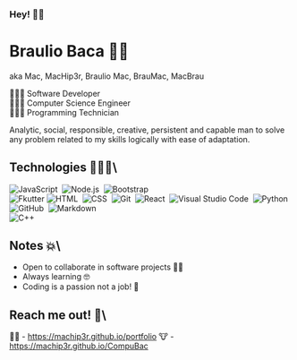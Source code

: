 ### Hey! 👋🏻
# Braulio Baca 🏄‍♂️
aka Mac, MacHip3r, Braulio Mac, BrauMac, MacBrau

👨🏻‍💻 Software Developer\
👨🏻‍💻 Computer Science Engineer\
👨🏻‍💻 Programming Technician

Analytic, social, responsible, creative, persistent and capable man to solve any problem related to my skills
logically with ease of adaptation.

## Technologies 🦸🏻‍♂️\
![JavaScript](https://img.shields.io/badge/-JavaScript-05122A?style=flat&logo=javascript)&nbsp;
![Node.js](https://img.shields.io/badge/-Node.js-05122A?style=flat&logo=node.js)&nbsp;
![Bootstrap](https://img.shields.io/badge/-Bootstrap-05122A?style=flat&logo=bootstrap&logoColor=563D7C)\
![Fkutter](https://img.shields.io/badge/-Flutter-white?style=flat&logo=flutter&logoColor=%2302569B)
![HTML](https://img.shields.io/badge/-HTML-05122A?style=flat&logo=HTML5)&nbsp;
![CSS](https://img.shields.io/badge/-CSS-05122A?style=flat&logo=CSS3&logoColor=1572B6)&nbsp;
![Git](https://img.shields.io/badge/-Git-05122A?style=flat&logo=git)&nbsp;
![React](https://img.shields.io/badge/-React-05122A?style=flat&logo=react)&nbsp;
![Visual Studio Code](https://img.shields.io/badge/-Visual%20Studio%20Code-05122A?style=flat&logo=visual-studio-code&logoColor=007ACC)&nbsp;
![Python](https://img.shields.io/badge/-Python-05122A?style=flat&logo=python)&nbsp;
![GitHub](https://img.shields.io/badge/-GitHub-05122A?style=flat&logo=github)&nbsp;
![Markdown](https://img.shields.io/badge/-Markdown-05122A?style=flat&logo=markdown)\
![C++](https://img.shields.io/badge/-C++-05122A?style=flat&logo=C%2B%2B&logoColor=00599C)&nbsp;

## Notes 💥\
- Open to collaborate in software projects 🤘🏻
- Always learning 🤓
- Coding is a passion not a job! 🤖

## Reach me out! 🫣\
👨🏻 - <https://machip3r.github.io/portfolio>
🐮 - <https://machip3r.github.io/CompuBac>

<!--
**machip3r/machip3r** is a ✨ _special_ ✨ repository because its `README.md` (this file) appears on your GitHub profile.

Here are some ideas to get you started:

- 🔭 I’m currently working on ...
- 🌱 I’m currently learning ...
- 👯 I’m looking to collaborate on ...
- 🤔 I’m looking for help with ...
- 💬 Ask me about ...
- 📫 How to reach me: ...
- 😄 Pronouns: ...
- ⚡ Fun fact: ...
-->

